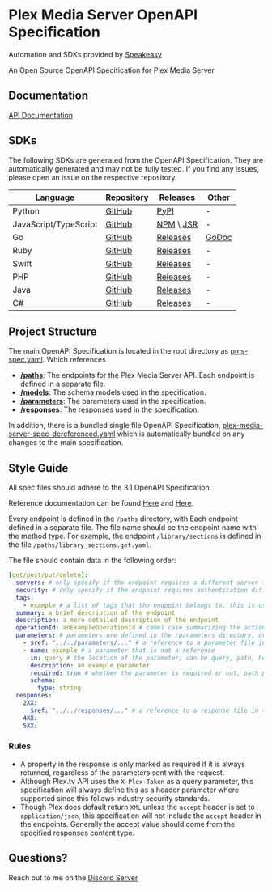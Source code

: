 # Plex Media Server OpenAPI Specification

Automation and SDKs provided by [Speakeasy](https://speakeasyapi.dev/)

An Open Source OpenAPI Specification for Plex Media Server

## Documentation

[API Documentation](https://plexapi.dev)

## SDKs

The following SDKs are generated from the OpenAPI Specification. They are automatically generated and may not be fully tested. If you find any issues, please open an issue on the respective repository.

| Language              | Repository                                        | Releases                                                                                         | Other                                                   |
| --------------------- | ------------------------------------------------- | ------------------------------------------------------------------------------------------------ | ------------------------------------------------------- |
| Python                | [GitHub](https://github.com/LukeHagar/plexpy)     | [PyPI](https://pypi.org/project/plex-api-client/)                                                | -                                                       |
| JavaScript/TypeScript | [GitHub](https://github.com/LukeHagar/plexjs)     | [NPM](https://www.npmjs.com/package/@lukehagar/plexjs) \ [JSR](https://jsr.io/@lukehagar/plexjs) | -                                                       |
| Go                    | [GitHub](https://github.com/LukeHagar/plexgo)     | [Releases](https://github.com/LukeHagar/plexgo/releases)                                         | [GoDoc](https://pkg.go.dev/github.com/LukeHagar/plexgo) |
| Ruby                  | [GitHub](https://github.com/LukeHagar/plexruby)   | [Releases](https://github.com/LukeHagar/plexruby/releases)                                       | -                                                       |
| Swift                 | [GitHub](https://github.com/LukeHagar/plexswift)  | [Releases](https://github.com/LukeHagar/plexswift/releases)                                      | -                                                       |
| PHP                   | [GitHub](https://github.com/LukeHagar/plexphp)    | [Releases](https://github.com/LukeHagar/plexphp/releases)                                        | -                                                       |
| Java                  | [GitHub](https://github.com/LukeHagar/plexjava)   | [Releases](https://github.com/LukeHagar/plexjava/releases)                                       | -                                                       |
| C#                    | [GitHub](https://github.com/LukeHagar/plexcsharp) | [Releases](https://github.com/LukeHagar/plexcsharp/releases)                                     | -                                                       |

## Project Structure

The main OpenAPI Specification is located in the root directory as [pms-spec.yaml](https://github.com/LukeHagar/plex-api-spec/blob/main/pms-spec.yaml). Which references 

- [**/paths**](https://github.com/LukeHagar/plex-api-spec/tree/main/paths): The endpoints for the Plex Media Server API. Each endpoint is defined in a separate file.
- [**/models**](https://github.com/LukeHagar/plex-api-spec/tree/main/models): The schema models used in the specification.
- [**/parameters**](https://github.com/LukeHagar/plex-api-spec/tree/main/parameters): The parameters used in the specification.
- [**/responses**](https://github.com/LukeHagar/plex-api-spec/tree/main/responses): The responses used in the specification.

In addition, there is a bundled single file OpenAPI Specification, [plex-media-server-spec-dereferenced.yaml](https://github.com/LukeHagar/plex-api-spec/blob/main/plex-media-server-spec-dereferenced.yaml) which is automatically bundled on any changes to the main specification.

## Style Guide

All spec files should adhere to the 3.1 OpenAPI Specification.

Reference documentation can be found [Here](https://www.speakeasy.com/openapi) and [Here](https://spec.openapis.org/oas/v3.1.0.html#openapi-specification).

Every endpoint is defined in the `/paths` directory, with Each endpoint defined in a separate file.
The file name should be the endpoint name with the method type. For example, the endpoint `/library/sections` is defined in the file `/paths/library_sections.get.yaml`.

The file should contain data in the following order:

```yaml
[get/post/put/delete]:
  servers: # only specify if the endpoint requires a different server than the users plex server
  security: # only specify if the endpoint requires authentication different from the global security
  tags: 
    - example # a list of tags that the endpoint belongs to, this is used for grouping in the documentation and SDKs
  summary: a brief description of the endpoint
  description: a more detailed description of the endpoint
  operationId: anExampleOperationId # camel case summarizing the action being performed.
  parameters: # parameters are defined in the /parameters directory, or inline if they are not reused very much
    - $ref: "../../parameters/..." # a reference to a parameter file in the /parameters directory
    - name: example # a parameter that is not a reference
      in: query # the location of the parameter, can be query, path, header, or cookie
      description: an example parameter
      required: true # whether the parameter is required or not, path parameters are always required. Only specify this key if the parameter is required
      schema:
        type: string
  responses:
    2XX:
      $ref: "../../responses/..." # a reference to a response file in the /responses directory
    4XX:
    5XX:
```

### Rules

- A property in the response is only marked as required if it is always returned, regardless of the parameters sent with the request.
- Although Plex.tv API uses the `X-Plex-Token` as a query parameter, this specification will always define this as a header parameter where supported since this follows industry security standards.
- Though Plex does default return `XML` unless the `accept` header is set to `application/json`, this specification will not include the `accept` header in the endpoints. Generally the accept value should come from the specified responses content type.

## Questions?

Reach out to me on the [Discord Server](https://discord.gg/mxqjsJHwUm)
